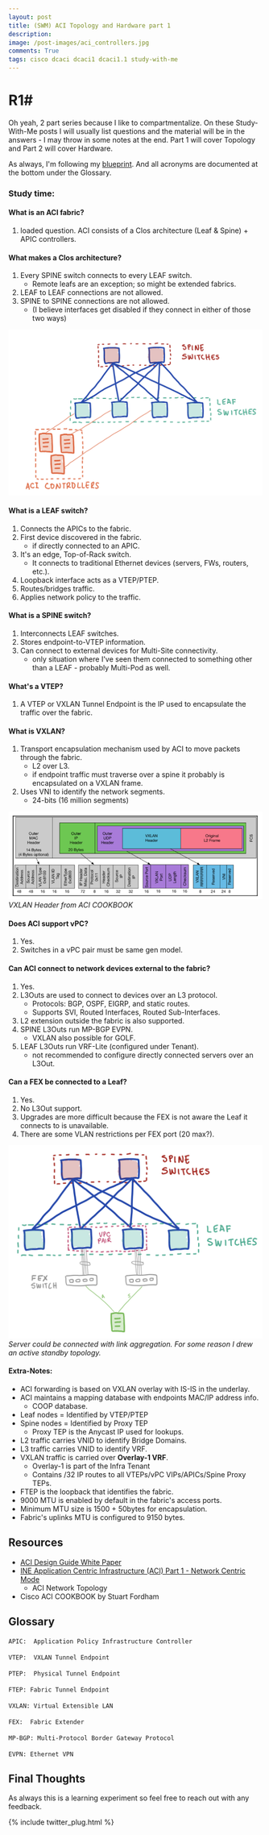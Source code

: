 ```yaml
---
layout: post
title: (SWM) ACI Topology and Hardware part 1
description: 
image: /post-images/aci_controllers.jpg
comments: True
tags: cisco dcaci dcaci1 dcaci1.1 study-with-me 
---
```

# R1# 

Oh yeah, 2 part series because I like to compartmentalize. On these Study-With-Me posts I will usually list questions and the material will be in the answers - I may throw in some notes at the end. Part 1 will cover Topology and Part 2 will cover Hardware.

As always, I'm following my [blueprint](https://docs.google.com/spreadsheets/d/1MzZJd29mLs6bqZKl-sLRQhsa-ykYdKSBcBFBQ9C8B-0/edit?usp=sharing). And all acronyms are documented at the bottom under the Glossary.

### Study time: 
#### What is an ACI fabric? 
1. loaded question. ACI consists of a Clos architecture (Leaf & Spine) + APIC controllers.

#### What makes a Clos architecture?
1. Every SPINE switch connects to every LEAF switch.
    * Remote leafs are an exception; so might be extended fabrics.
2. LEAF to LEAF connections are not allowed.
3. SPINE to SPINE connections are not allowed.
    * (I believe interfaces get disabled if they connect in either of those two ways)

![ACI Fabric](/post-images/aci_controllers.jpg)

#### What is a LEAF switch?
1. Connects the APICs to the fabric.
2. First device discovered in the fabric.
    * if directly connected to an APIC.
3. It's an edge, Top-of-Rack switch.
    * It connects to traditional Ethernet devices (servers, FWs, routers, etc.).
4. Loopback interface acts as a VTEP/PTEP.
5. Routes/bridges traffic.
6. Applies network policy to the traffic.

#### What is a SPINE switch? 
1. Interconnects LEAF switches.
2. Stores endpoint-to-VTEP information.
3. Can connect to external devices for Multi-Site connectivity.
    * only situation where I've seen them connected to something other than a LEAF - probably Multi-Pod as well.

#### What's a VTEP?
1. A VTEP or VXLAN Tunnel Endpoint is the IP used to encapsulate the traffic over the fabric.

#### What is VXLAN?
1. Transport encapsulation mechanism used by ACI to move packets through the fabric.
    * L2 over L3.
    * if endpoint traffic must traverse over a spine it probably is encapsulated on a VXLAN frame.
2. Uses VNI to identify the network segments.
    * 24-bits (16 million segments)

![VXLAN Header from ACI COOKBOOK](/post-images/VXLAN-header.png)
*VXLAN Header from ACI COOKBOOK*

#### Does ACI support vPC?
1. Yes.
2. Switches in a vPC pair must be same gen model.

#### Can ACI connect to network devices external to the fabric?
1. Yes.
2. L3Outs are used to connect to devices over an L3 protocol.
    * Protocols: BGP, OSPF, EIGRP, and static routes.
    * Supports SVI, Routed Interfaces, Routed Sub-Interfaces.
3. L2 extension outside the fabric is also supported.
4. SPINE L3Outs run MP-BGP EVPN.
    * VXLAN also possible for GOLF.
5. LEAF L3Outs run VRF-Lite (configured under Tenant).
    * not recommended to configure directly connected servers over an L3Out.

#### Can a FEX be connected to a Leaf?
1.  Yes.
2.  No L3Out support.
3.  Upgrades are more difficult because the FEX is not aware the Leaf it connects to is unavailable.
4.  There are some VLAN restrictions per FEX port (20 max?).

![ACI Fabric](/post-images/aci_fex.jpg)
*Server could be connected with link aggregation. For some reason I drew an active standby topology.*

#### Extra-Notes: 
* ACI forwarding is based on VXLAN overlay with IS-IS in the underlay.
* ACI maintains a mapping database with endpoints MAC/IP address info.
  * COOP database.
* Leaf nodes = Identified by VTEP/PTEP
* Spine nodes = Identified by Proxy TEP
  * Proxy TEP is the Anycast IP used for lookups.
* L2 traffic carries VNID to identify Bridge Domains.
* L3 traffic carries VNID to identify VRF.
* VXLAN traffic is carried over **Overlay-1 VRF**.
  * Overlay-1 is part of the Infra Tenant
  * Contains /32 IP routes to all VTEPs/vPC VIPs/APICs/Spine Proxy TEPs.
* FTEP is the loopback that identifies the fabric.
* 9000 MTU is enabled by default in the fabric's access ports.
* Minimum MTU size is 1500 + 50bytes for encapsulation.
* Fabric's uplinks MTU is configured to 9150 bytes.


## Resources
* [ACI Design Guide White Paper](https://www.cisco.com/c/en/us/solutions/collateral/data-center-virtualization/application-centric-infrastructure/white-paper-c11-737909.html#)
* [INE Application Centric Infrastructure (ACI) Part 1 - Network Centric Mode](https://my.ine.com/course/ine-ccie-dcv2-ns-aci/50caea0a-24bf-4708-8e84-ca8e2fd3d97a)
  * ACI Network Topology
* Cisco ACI COOKBOOK by Stuart Fordham


## Glossary
    APIC:  Application Policy Infrastructure Controller

    VTEP:  VXLAN Tunnel Endpoint

    PTEP:  Physical Tunnel Endpoint

    FTEP: Fabric Tunnel Endpoint

    VXLAN: Virtual Extensible LAN

    FEX:  Fabric Extender

    MP-BGP: Multi-Protocol Border Gateway Protocol

    EVPN: Ethernet VPN 

## Final Thoughts

As always this is a learning experiment so feel free to reach out with any feedback.

{% include twitter_plug.html %}